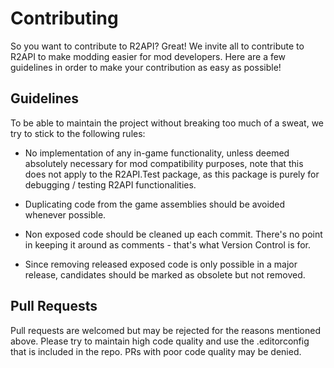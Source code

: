 # Contributing

So you want to contribute to R2API? Great! We invite all to contribute to R2API to make modding
easier for mod developers. Here are a few guidelines in order to make your contribution as easy as possible!

## Guidelines
To be able to maintain the project without breaking too much of a sweat, we try to stick to the following rules:

- No implementation of any in-game functionality, unless deemed absolutely necessary for mod compatibility purposes,
note that this does not apply to the R2API.Test package, as this package is purely for debugging / testing R2API functionalities.

- Duplicating code from the game assemblies should be avoided whenever possible.

- Non exposed code should be cleaned up each commit.
There's no point in keeping it around as comments - that's what Version Control is for.

- Since removing released exposed code is only possible in a major release, candidates should be marked as obsolete but
not removed.

## Pull Requests
Pull requests are welcomed but may be rejected for the reasons mentioned above. Please try to maintain high code quality
and use the .editorconfig that is included in the repo. PRs with poor code quality may be denied.
